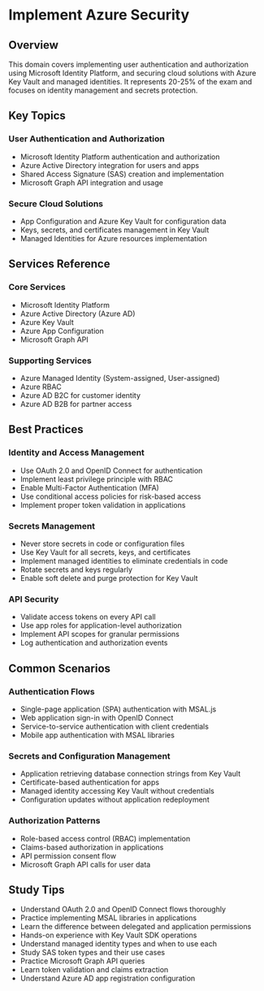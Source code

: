 # Implement Azure Security

## Overview
This domain covers implementing user authentication and authorization using Microsoft Identity Platform, and securing cloud solutions with Azure Key Vault and managed identities. It represents 20-25% of the exam and focuses on identity management and secrets protection.

## Key Topics

### User Authentication and Authorization
- Microsoft Identity Platform authentication and authorization
- Azure Active Directory integration for users and apps
- Shared Access Signature (SAS) creation and implementation
- Microsoft Graph API integration and usage

### Secure Cloud Solutions
- App Configuration and Azure Key Vault for configuration data
- Keys, secrets, and certificates management in Key Vault
- Managed Identities for Azure resources implementation

## Services Reference

### Core Services
- Microsoft Identity Platform
- Azure Active Directory (Azure AD)
- Azure Key Vault
- Azure App Configuration
- Microsoft Graph API

### Supporting Services
- Azure Managed Identity (System-assigned, User-assigned)
- Azure RBAC
- Azure AD B2C for customer identity
- Azure AD B2B for partner access

## Best Practices

### Identity and Access Management
- Use OAuth 2.0 and OpenID Connect for authentication
- Implement least privilege principle with RBAC
- Enable Multi-Factor Authentication (MFA)
- Use conditional access policies for risk-based access
- Implement proper token validation in applications

### Secrets Management
- Never store secrets in code or configuration files
- Use Key Vault for all secrets, keys, and certificates
- Implement managed identities to eliminate credentials in code
- Rotate secrets and keys regularly
- Enable soft delete and purge protection for Key Vault

### API Security
- Validate access tokens on every API call
- Use app roles for application-level authorization
- Implement API scopes for granular permissions
- Log authentication and authorization events

## Common Scenarios

### Authentication Flows
- Single-page application (SPA) authentication with MSAL.js
- Web application sign-in with OpenID Connect
- Service-to-service authentication with client credentials
- Mobile app authentication with MSAL libraries

### Secrets and Configuration Management
- Application retrieving database connection strings from Key Vault
- Certificate-based authentication for apps
- Managed identity accessing Key Vault without credentials
- Configuration updates without application redeployment

### Authorization Patterns
- Role-based access control (RBAC) implementation
- Claims-based authorization in applications
- API permission consent flow
- Microsoft Graph API calls for user data

## Study Tips

- Understand OAuth 2.0 and OpenID Connect flows thoroughly
- Practice implementing MSAL libraries in applications
- Learn the difference between delegated and application permissions
- Hands-on experience with Key Vault SDK operations
- Understand managed identity types and when to use each
- Study SAS token types and their use cases
- Practice Microsoft Graph API queries
- Learn token validation and claims extraction
- Understand Azure AD app registration configuration
